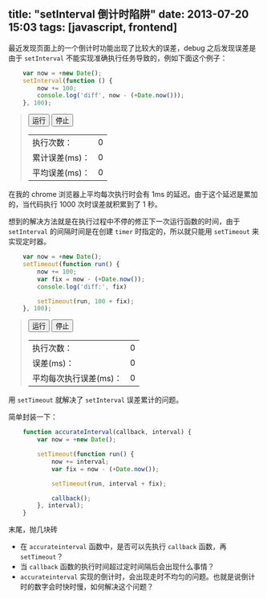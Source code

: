 title: "setInterval 倒计时陷阱"
date: 2013-07-20 15:03
tags: [javascript, frontend]
---

最近发现页面上的一个倒计时功能出现了比较大的误差，debug 之后发现误差是由于 `setInterval` 不能实现准确执行任务导致的，例如下面这个例子：

```javascript
    var now = +new Date();
    setInterval(function () {
        now += 100;
        console.log('diff', now - (+Date.now()));
    }, 100);
```

<!-- more -->

<blockquote>
    <div id="demo1">
        <button id="demo1Run">运行</button> <button id="demo1Stop">停止</button>
        <table>
            <tr>
                <td>执行次数：</td>
                <td id="demo1Count">0</td>
            </tr>
            <tr>
                <td>累计误差(ms)：</td>
                <td id="demo1Diff">0</td>
            </tr>
            <tr>
                <td>平均误差(ms)：</td>
                <td id="demo1Avg">0</td>
            </tr>
        </table>
    </div>
</blockquote>

<script type="text/javascript">
(function () {
    var timer = null;
    var countEl = document.getElementById('demo1Count');
    var diffEl = document.getElementById('demo1Diff');
    var avgEl = document.getElementById('demo1Avg');

    document.getElementById('demo1Run').onclick = function () {
        var count = 0;
        var now = +new Date();
        clearInterval(timer);
        timer = setInterval(function () {
            now += 100;
            count += 1;
            countEl.innerHTML = count;
            diffEl.innerHTML = now - (+Date.now());
            avgEl.innerHTML = (now - (+Date.now())) / count;
        }, 100);
    };

    document.getElementById('demo1Stop').onclick = function () {
        clearInterval(timer);
    };
}());
</script>

在我的 chrome 浏览器上平均每次执行时会有 1ms 的延迟。由于这个延迟是累加的，当代码执行 1000 次时误差就积累到了 1 秒。

想到的解决方法就是在执行过程中不停的修正下一次运行函数的时间，由于`setInterval` 的间隔时间是在创建 `timer` 时指定的，所以就只能用 `setTimeout` 来实现定时器。

``` javascript
    var now = +new Date();
    setTimeout(function run() {
        now += 100;
        var fix = now - (+Date.now());
        console.log('diff:', fix)

        setTimeout(run, 100 + fix);
    }, 100);
```

<blockquote>
    <div id="demo2">
        <button id="demo2Run">运行</button> <button id="demo2Stop">停止</button>
        <table>
            <tr>
                <td>执行次数：</td>
                <td id="demo2Count">0</td>
            </tr>
            <tr>
                <td>误差(ms)：</td>
                <td id="demo2Diff">0</td>
            </tr>
            <tr>
                <td>平均每次执行误差(ms)：</td>
                <td id="demo2Avg">0</td>
            </tr>
        </table>
    </div>
</blockquote>

<script type="text/javascript">
(function () {
    var timer = null;
    var countEl = document.getElementById('demo2Count');
    var diffEl = document.getElementById('demo2Diff');
    var avgEl = document.getElementById('demo2Avg');

    document.getElementById('demo2Run').onclick = function () {
        var count = 0;
        var now = +new Date();
        clearInterval(timer);

        timer = setTimeout(function run() {
            now += 1000;

            var diff = now - (+Date.now());

            count += 1;
            countEl.innerHTML = count;
            diffEl.innerHTML = diff;
            avgEl.innerHTML = diff / count;

            timer = setTimeout(run, 1000 + diff);
        }, 1000);
    };

    document.getElementById('demo2Stop').onclick = function () {
        clearInterval(timer);
    };
}());
</script>

用 `setTimeout` 就解决了 `setInterval` 误差累计的问题。

简单封装一下：


```javascript
    function accurateInterval(callback, interval) {
        var now = +new Date();

        setTimeout(function run() {
            now += interval;
            var fix = now - (+Date.now());

            setTimeout(run, interval + fix);

            callback();
        }, interval);
    }
```

末尾，抛几块砖

 * 在 `accurateinterval` 函数中，是否可以先执行 `callback` 函数，再 `setTimeout`？
 * 当 `callback` 函数的执行时间超过定时间隔后会出现什么事情？
 * `accurateinterval` 实现的倒计时，会出现走时不均匀的问题。也就是说倒计时的数字会时快时慢，如何解决这个问题？
